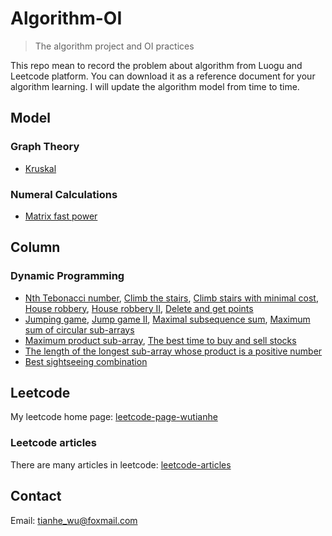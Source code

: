 # Algorithm-OI
> The algorithm project and OI practices

This repo mean to record the problem about algorithm from Luogu and Leetcode platform.
You can download it as a reference document for your algorithm learning.
I will update the algorithm model from time to time.

## Model
### Graph Theory
- [Kruskal](https://github.com/TianheWu/Algorithm-OI/blob/master/Algorithm_Model/Kruskal.cpp)

### Numeral Calculations
- [Matrix fast power](https://github.com/TianheWu/Algorithm-OI/blob/master/Algorithm_Model/matrix_quick_pow.cpp)

## Column
### Dynamic Programming
- [Nth Tebonacci number](https://github.com/TianheWu/Algorithm-OI/blob/master/Algorithm_Practice/leetcode/1137.cpp), [Climb the stairs](https://github.com/TianheWu/Algorithm-OI/blob/master/Algorithm_Practice/leetcode/70.cpp), [Climb stairs with minimal cost](https://github.com/TianheWu/Algorithm-OI/blob/master/Algorithm_Practice/leetcode/746.cpp), [House robbery](https://github.com/TianheWu/Algorithm-OI/blob/master/Algorithm_Practice/leetcode/198.cpp), [House robbery II](https://github.com/TianheWu/Algorithm-OI/blob/master/Algorithm_Practice/leetcode/213.cpp), [Delete and get points](https://github.com/TianheWu/Algorithm-OI/blob/master/Algorithm_Practice/leetcode/740.cpp)
- [Jumping game](https://github.com/TianheWu/Algorithm-OI/blob/master/Algorithm_Practice/leetcode/55.cpp), [Jump game II](https://github.com/TianheWu/Algorithm-OI/blob/master/Algorithm_Practice/leetcode/45.cpp), [Maximal subsequence sum](https://github.com/TianheWu/Algorithm-OI/blob/master/Algorithm_Practice/leetcode/53.cpp), [Maximum sum of circular sub-arrays](https://github.com/TianheWu/Algorithm-OI/blob/master/Algorithm_Practice/leetcode/918.cpp)
- [Maximum product sub-array](https://github.com/TianheWu/Algorithm-OI/blob/master/Algorithm_Practice/leetcode/152.cpp), [The best time to buy and sell stocks](https://github.com/TianheWu/Algorithm-OI/blob/master/Algorithm_Practice/leetcode/121.cpp)
- [The length of the longest sub-array whose product is a positive number](https://github.com/TianheWu/Algorithm-OI/blob/master/Algorithm_Practice/leetcode/1567.cpp)
- [Best sightseeing combination](https://github.com/TianheWu/Algorithm-OI/blob/master/Algorithm_Practice/leetcode/1014.cpp)

## Leetcode
My leetcode home page: [leetcode-page-wutianhe](https://leetcode-cn.com/u/yuyangxianyi/)

### Leetcode articles
There are many articles in leetcode: [leetcode-articles](https://leetcode-cn.com/profile/articles/)

## Contact
Email: tianhe_wu@foxmail.com
